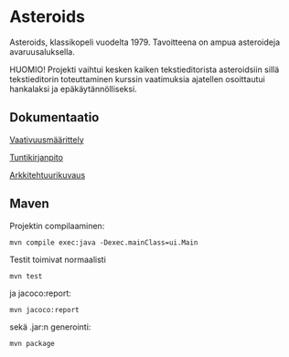 # Asteroids
Asteroids, klassikopeli vuodelta 1979. Tavoitteena on ampua asteroideja avaruusaluksella. 

HUOMIO! Projekti vaihtui kesken kaiken tekstieditorista asteroidsiin sillä tekstieditorin toteuttaminen kurssin vaatimuksia ajatellen osoittautui hankalaksi ja epäkäytännölliseksi.
## Dokumentaatio
[Vaativuusmäärittely](https://github.com/mancato/otm-harjoitustyo/blob/master/dokumentaatio/vaativuusmaarittely.md)

[Tuntikirjanpito](https://github.com/mancato/otm-harjoitustyo/blob/master/dokumentaatio/tuntikirjanpito.md)

[Arkkitehtuurikuvaus](https://github.com/mancato/otm-harjoitustyo/blob/master/dokumentaatio/arkkitehtuuri.md)

## Maven
Projektin compilaaminen:
```
mvn compile exec:java -Dexec.mainClass=ui.Main

```
Testit toimivat normaalisti
```
mvn test
```
ja jacoco:report:
```
mvn jacoco:report
```
sekä .jar:n generointi:
```
mvn package

